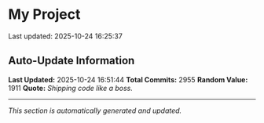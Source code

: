 # My Project


Last updated: 2025-10-24 16:25:37


















































































































































































































































































































































































































































































































































































































































































































































































































































































































































































































































































































































































































































































































































































































































































































































































































































































































































































































































































































































































































































































































































































































































































































































































































































































































































































































































































































































































































































































































































































































































































































































































































































































































































































































































































## Auto-Update Information

**Last Updated:** 2025-10-24 16:51:44
**Total Commits:** 2955
**Random Value:** 1911
**Quote:** _Shipping code like a boss._

---
_This section is automatically generated and updated._